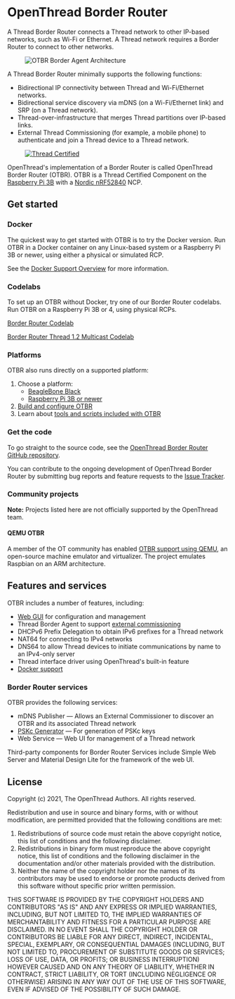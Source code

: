 # OpenThread Border Router

A Thread Border Router connects a Thread network to other IP-based networks,
such as Wi-Fi or Ethernet. A Thread network requires a Border Router to connect
to other networks.

<figure>
<img src="../images/otbr-arch-borderagent.png" srcset="../images/otbr-arch-borderagent.png 1x, ../images/otbr-arch-borderagent_2x.png 2x" border="0" alt="OTBR Border Agent Architecture" />
</figure>

A Thread Border Router minimally supports the following functions:

*   Bidirectional IP connectivity between Thread and Wi-Fi/Ethernet networks.
*   Bidirectional service discovery via mDNS (on a Wi-Fi/Ethernet link) and SRP
    (on a Thread network).
*   Thread-over-infrastructure that merges Thread partitions over IP-based
    links.
*   External Thread Commissioning (for example, a mobile phone) to authenticate
    and join a Thread device to a Thread network.

<figure class="attempt-right">
  <a href="https://www.threadgroup.org/What-is-Thread#certifiedproducts">
    <img src="../images/ot-thread-certified.png"
         srcset="/images/ot-thread-certified.png 1x, /images/ot-thread-certified_2x.png 2x"
         border="0" alt="Thread Certified" /></a></figure>
  
OpenThread's implementation of a Border Router is called OpenThread Border
Router (OTBR). OTBR is a Thread Certified Component on the [Raspberry Pi
3B](raspberry-pi.md) with a [Nordic
nRF52840](https://openthread.io/vendors/nordic-semiconductor) NCP.

## Get started

### Docker

The quickest way to get started with OTBR is to try the Docker version. Run OTBR
in a Docker container on any Linux-based system or a Raspberry Pi 3B or newer,
using either a physical or simulated RCP.

See the [Docker Support Overview](docker/index.md) for more
information.

### Codelabs

To set up an OTBR without Docker, try one of our Border Router codelabs. Run
OTBR on a Raspberry Pi 3B or 4, using physical RCPs.

<a class="button button-primary"
   href="https://openthread.io/codelabs/openthread-border-router/">Border Router
  Codelab</a>
  
<a class="button button-primary"
   href="https://openthread.io/codelabs/openthread-border-router-ipv6-multicast">Border Router Thread
  1.2 Multicast Codelab</a>


### Platforms

OTBR also runs directly on a supported platform:

1.  Choose a platform:
    *   [BeagleBone Black](beaglebone-black.md)
    *   [Raspberry Pi 3B or newer](raspberry-pi.md)
1.  [Build and configure OTBR](build.md)
1.  Learn about [tools and scripts included with
    OTBR](tools.md)

### Get the code

To go straight to the source code, see the
[OpenThread Border Router GitHub repository](https://github.com/openthread/ot-br-posix).

You can contribute to the ongoing development of OpenThread Border Router by
submitting bug reports and feature requests to the [Issue
Tracker](https://github.com/openthread/ot-br-posix/issues).

### Community projects

**Note:** Projects listed here are not officially supported by the OpenThread team.

#### QEMU OTBR

A member of the OT community has enabled [OTBR support using
QEMU](https://github.com/ERNE196077/qemu_openthread_borderrouter), an
open-source machine emulator and virtualizer. The project emulates Raspbian on
an ARM architecture.

## Features and services

OTBR includes a number of features, including:

*   [Web GUI](https://openthread.io/guides/border-router/web-gui) for configuration and management
*   Thread Border Agent to support [external
    commissioning](https://openthread.io/guides/border-router/external-commissioning)
*   DHCPv6 Prefix Delegation to obtain IPv6 prefixes for a Thread network
*   NAT64 for connecting to IPv4 networks
*   DNS64 to allow Thread devices to initiate communications by name to an
    IPv4-only server
*   Thread interface driver using OpenThread's built-in feature
*   [Docker support](docker/index.md)

### Border Router services

OTBR provides the following services:

*   mDNS Publisher — Allows an External Commissioner to discover an OTBR and its
    associated Thread network
*   [PSKc Generator](tools.md#pskc-generator) — For
    generation of PSKc keys
*   Web Service — Web UI for management of a Thread network

Third-party components for Border Router Services include Simple Web Server and
Material Design Lite for the framework of the web UI.
  
## License

Copyright (c) 2021, The OpenThread Authors.
All rights reserved.

Redistribution and use in source and binary forms, with or without
modification, are permitted provided that the following conditions are met:
1. Redistributions of source code must retain the above copyright
   notice, this list of conditions and the following disclaimer.
2. Redistributions in binary form must reproduce the above copyright
   notice, this list of conditions and the following disclaimer in the
   documentation and/or other materials provided with the distribution.
3. Neither the name of the copyright holder nor the
   names of its contributors may be used to endorse or promote products
   derived from this software without specific prior written permission.

THIS SOFTWARE IS PROVIDED BY THE COPYRIGHT HOLDERS AND CONTRIBUTORS "AS IS"
AND ANY EXPRESS OR IMPLIED WARRANTIES, INCLUDING, BUT NOT LIMITED TO, THE
IMPLIED WARRANTIES OF MERCHANTABILITY AND FITNESS FOR A PARTICULAR PURPOSE
ARE DISCLAIMED. IN NO EVENT SHALL THE COPYRIGHT HOLDER OR CONTRIBUTORS BE
LIABLE FOR ANY DIRECT, INDIRECT, INCIDENTAL, SPECIAL, EXEMPLARY, OR
CONSEQUENTIAL DAMAGES (INCLUDING, BUT NOT LIMITED TO, PROCUREMENT OF
SUBSTITUTE GOODS OR SERVICES; LOSS OF USE, DATA, OR PROFITS; OR BUSINESS
INTERRUPTION) HOWEVER CAUSED AND ON ANY THEORY OF LIABILITY, WHETHER IN
CONTRACT, STRICT LIABILITY, OR TORT (INCLUDING NEGLIGENCE OR OTHERWISE)
ARISING IN ANY WAY OUT OF THE USE OF THIS SOFTWARE, EVEN IF ADVISED OF THE
POSSIBILITY OF SUCH DAMAGE.  
